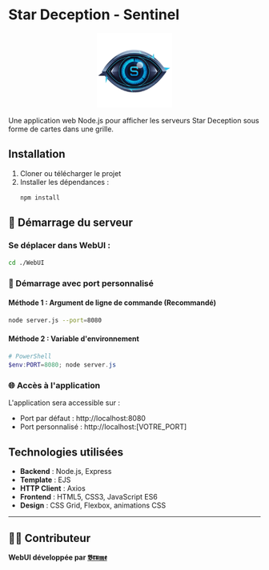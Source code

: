 # Star Deception - Sentinel

<div align="center">
  <img src="public/Logo.png" alt="StarDeception Logo" width="150" height="150">
</div>

Une application web Node.js pour afficher les serveurs Star Deception sous forme de cartes dans une grille.

## Installation

1. Cloner ou télécharger le projet
2. Installer les dépendances :
   ```bash
   npm install
   ```

## 🚀 Démarrage du serveur

### Se déplacer dans WebUI :
```bash
cd ./WebUI
```

### 🎯 Démarrage avec port personnalisé

#### Méthode 1 : Argument de ligne de commande (Recommandé)
```bash
node server.js --port=8080
```

#### Méthode 2 : Variable d'environnement
```powershell
# PowerShell
$env:PORT=8080; node server.js
```

### 🌐 Accès à l'application

L'application sera accessible sur :
- Port par défaut : http://localhost:8080
- Port personnalisé : http://localhost:[VOTRE_PORT]

## Technologies utilisées

- **Backend** : Node.js, Express
- **Template** : EJS
- **HTTP Client** : Axios
- **Frontend** : HTML5, CSS3, JavaScript ES6
- **Design** : CSS Grid, Flexbox, animations CSS

---

## 👨‍💻 Contributeur

**WebUI développée par [𝕭𝖗𝖚𝖒𝖊](https://noasecond.com)**